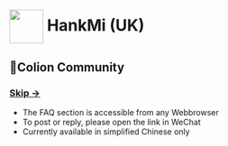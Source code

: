 # [<img src="https://www.hankmi.com/favicon.ico" width="60" height="60" align="center" />](https://www.hankmi.com/en) HankMi (UK)
## 👥Colion Community
### [Skip →](https://support.qq.com/products/350783)  
* The FAQ section is accessible from any Webbrowser
* To post or reply, please open the link in WeChat
* Currently available in simplified Chinese only
